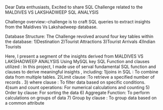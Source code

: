Dear Data enthusiasts,
Excited to share SQL Challenge related to the MALDIVES VS LAKSHADWEEP SQL ANALYSIS

Challenge overview:-challenge is to craft SQL queries to extract insights from the Maldives Vs Lakshadweep database.

Database Structure:
The Challenge revolved around four key tables within the database:
1)Destination
2)Tourist Attractions
3)Tourist Arrivals
4)Indian Tourists

Here, I present a segment of the insights derived from MALDIVES VS LAKSHADWEEP ANALYSIS Using MySQL key SQL Function and clauses utilized :
In this project, I made use of serval fundamental SQL function and clauses to derive meaningful insights ,
including:
1)joins in SQL : To combine data from multiple tables.
2)Limit clause :To retrieve a specified number of records .
3) where clause : To filter data based on specific conditions.
4)sum and count operations: For numerical calculations and counting
5) Order by clause: For sorting the data
6) Aggregate Function: To perform calculations on groups of data
7) Group by clause : To group data based on a common attribute

